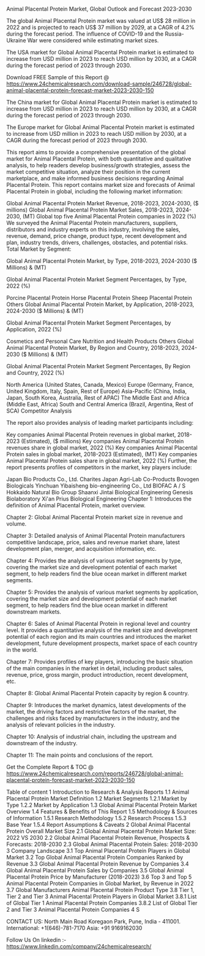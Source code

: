 Animal Placental Protein Market, Global Outlook and Forecast 2023-2030

The global Animal Placental Protein market was valued at US$ 28 million in 2022 and is projected to reach US$ 37 million by 2029, at a CAGR of 4.2% during the forecast period. The influence of COVID-19 and the Russia-Ukraine War were considered while estimating market sizes.

The USA market for Global Animal Placental Protein market is estimated to increase from USD million in 2023 to reach USD million by 2030, at a CAGR during the forecast period of 2023 through 2030.

Download FREE Sample of this Report @ https://www.24chemicalresearch.com/download-sample/246728/global-animal-placental-protein-forecast-market-2023-2030-150

The China market for Global Animal Placental Protein market is estimated to increase from USD million in 2023 to reach USD million by 2030, at a CAGR during the forecast period of 2023 through 2030.

The Europe market for Global Animal Placental Protein market is estimated to increase from USD million in 2023 to reach USD million by 2030, at a CAGR during the forecast period of 2023 through 2030.

This report aims to provide a comprehensive presentation of the global market for Animal Placental Protein, with both quantitative and qualitative analysis, to help readers develop business/growth strategies, assess the market competitive situation, analyze their position in the current marketplace, and make informed business decisions regarding Animal Placental Protein. This report contains market size and forecasts of Animal Placental Protein in global, including the following market information:

Global Animal Placental Protein Market Revenue, 2018-2023, 2024-2030, ($ millions)
Global Animal Placental Protein Market Sales, 2018-2023, 2024-2030, (MT)
Global top five Animal Placental Protein companies in 2022 (%)
We surveyed the Animal Placental Protein manufacturers, suppliers, distributors and industry experts on this industry, involving the sales, revenue, demand, price change, product type, recent development and plan, industry trends, drivers, challenges, obstacles, and potential risks. Total Market by Segment:

Global Animal Placental Protein Market, by Type, 2018-2023, 2024-2030 ($ Millions) & (MT)

Global Animal Placental Protein Market Segment Percentages, by Type, 2022 (%)

Porcine Placental Protein
Horse Placental Protein
Sheep Placental Protein
Others
Global Animal Placental Protein Market, by Application, 2018-2023, 2024-2030 ($ Millions) & (MT)

Global Animal Placental Protein Market Segment Percentages, by Application, 2022 (%)

Cosmetics and Personal Care
Nutrition and Health Products
Others
Global Animal Placental Protein Market, By Region and Country, 2018-2023, 2024-2030 ($ Millions) & (MT)

Global Animal Placental Protein Market Segment Percentages, By Region and Country, 2022 (%)

North America (United States, Canada, Mexico)
Europe (Germany, France, United Kingdom, Italy, Spain, Rest of Europe)
Asia-Pacific (China, India, Japan, South Korea, Australia, Rest of APAC)
The Middle East and Africa (Middle East, Africa)
South and Central America (Brazil, Argentina, Rest of SCA)
Competitor Analysis

The report also provides analysis of leading market participants including:

Key companies Animal Placental Protein revenues in global market, 2018-2023 (Estimated), ($ millions)
Key companies Animal Placental Protein revenues share in global market, 2022 (%)
Key companies Animal Placental Protein sales in global market, 2018-2023 (Estimated), (MT)
Key companies Animal Placental Protein sales share in global market, 2022 (%)
Further, the report presents profiles of competitors in the market, key players include:

Japan Bio Products Co., Ltd.
Charites Japan
Agri-Lab Co-Products
Bovogen Biologicals
Yinchuan Yibaisheng bio-engineering Co., Ltd
BIOFAC A / S
Hokkaido Natural Bio Group
Shaanxi Jintai Biological Engineering
Genesis Biolaboratory
Xi'an Prius Biological Engineering
Chapter 1: Introduces the definition of Animal Placental Protein, market overview.

Chapter 2: Global Animal Placental Protein market size in revenue and volume.

Chapter 3: Detailed analysis of Animal Placental Protein manufacturers competitive landscape, price, sales and revenue market share, latest development plan, merger, and acquisition information, etc.

Chapter 4: Provides the analysis of various market segments by type, covering the market size and development potential of each market segment, to help readers find the blue ocean market in different market segments.

Chapter 5: Provides the analysis of various market segments by application, covering the market size and development potential of each market segment, to help readers find the blue ocean market in different downstream markets.

Chapter 6: Sales of Animal Placental Protein in regional level and country level. It provides a quantitative analysis of the market size and development potential of each region and its main countries and introduces the market development, future development prospects, market space of each country in the world.

Chapter 7: Provides profiles of key players, introducing the basic situation of the main companies in the market in detail, including product sales, revenue, price, gross margin, product introduction, recent development, etc.

Chapter 8: Global Animal Placental Protein capacity by region & country.

Chapter 9: Introduces the market dynamics, latest developments of the market, the driving factors and restrictive factors of the market, the challenges and risks faced by manufacturers in the industry, and the analysis of relevant policies in the industry.

Chapter 10: Analysis of industrial chain, including the upstream and downstream of the industry.

Chapter 11: The main points and conclusions of the report.

Get the Complete Report & TOC @ https://www.24chemicalresearch.com/reports/246728/global-animal-placental-protein-forecast-market-2023-2030-150

Table of content
1 Introduction to Research & Analysis Reports
1.1 Animal Placental Protein Market Definition
1.2 Market Segments
1.2.1 Market by Type
1.2.2 Market by Application
1.3 Global Animal Placental Protein Market Overview
1.4 Features & Benefits of This Report
1.5 Methodology & Sources of Information
1.5.1 Research Methodology
1.5.2 Research Process
1.5.3 Base Year
1.5.4 Report Assumptions & Caveats
2 Global Animal Placental Protein Overall Market Size
2.1 Global Animal Placental Protein Market Size: 2022 VS 2030
2.2 Global Animal Placental Protein Revenue, Prospects & Forecasts: 2018-2030
2.3 Global Animal Placental Protein Sales: 2018-2030
3 Company Landscape
3.1 Top Animal Placental Protein Players in Global Market
3.2 Top Global Animal Placental Protein Companies Ranked by Revenue
3.3 Global Animal Placental Protein Revenue by Companies
3.4 Global Animal Placental Protein Sales by Companies
3.5 Global Animal Placental Protein Price by Manufacturer (2018-2023)
3.6 Top 3 and Top 5 Animal Placental Protein Companies in Global Market, by Revenue in 2022
3.7 Global Manufacturers Animal Placental Protein Product Type
3.8 Tier 1, Tier 2 and Tier 3 Animal Placental Protein Players in Global Market
3.8.1 List of Global Tier 1 Animal Placental Protein Companies
3.8.2 List of Global Tier 2 and Tier 3 Animal Placental Protein Companies
4 S

CONTACT US:
North Main Road Koregaon Park, Pune, India - 411001.
International: +1(646)-781-7170
Asia: +91 9169162030

Follow Us On linkedin :- https://www.linkedin.com/company/24chemicalresearch/

